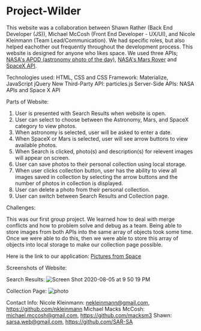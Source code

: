 # Project-Wilder

This website was a collaboration between Shawn Rather (Back End Developer (JS)), Michael McCosh (Front End Developer - UX/UI), and Nicole Kleinmann (Team Lead/Communication).  We had specific roles, but also helped eachother out frequently throughout the development process. This website is designed for anyone who likes space. We used three APIs; [NASA's APOD (astronomy photo of the day)](https://api.nasa.gov/), [NASA's Mars Rover](ttps://api.nasa.gov/) and [SpaceX API](http://hubblesite.org/api/documentation).

Technologies used:
HTML, CSS and CSS Framework: Materialize, JavaScript jQuery
New Third-Party API: particles.js
Server-Side APIs: NASA APIs and Space X API

Parts of Website: 
1. User is presented with Search Results when website is open.
2. User can select to choose between the Astronomy, Mars, and SpaceX category to view photos. 
3. When astronomy is selected, user will be asked to enter a date.
4. When SpaceX or Mars is selected, user will see arrow buttons to view available photos.
5. When Search is clicked, photo(s) and description(s) for relevent images will appear on screen.
6. User can save photos to their personal collection using local storage.
7. When user clicks collection button, user has the ability to view all images saved in collection by selecting the arrow buttons and the number of photos in collection is displayed.
8. User can delete a photo from their personal collection.
9. User can switch between Search Results and Collection page. 


Challenges: 

This was our first group project. We learned how to deal with merge conflicts and how to problem solve and debug as a team.  Being able to store images from both APIs into the same array of objects took some time. Once we were able to do this, then we were able to store this array of objects into local storage to make our collection page possible.

Here is the link to our application: [Pictures from Space](https://nkleinmann.github.io/Project-Wilder/) 

Screenshots of Website: 

Search Results:
![Screen Shot 2020-08-05 at 9 50 19 PM](https://user-images.githubusercontent.com/65608809/89482297-8c14d400-d767-11ea-9b7e-32f7580417aa.png)

Collection Page:
![photo](https://user-images.githubusercontent.com/65608809/90246369-8459cd00-de02-11ea-8d63-aea60d375c13.jpg)

Contact Info:
Nicole Kleinmann: nekleinmann@gmail.com, https://github.com/nkleinmann
Michael Macks McCosh: michael.mccosh@gmail.com,  https://github.com/macksm3
Shawn: sarsa.web@gmail.com, https://github.com/SAR-SA



